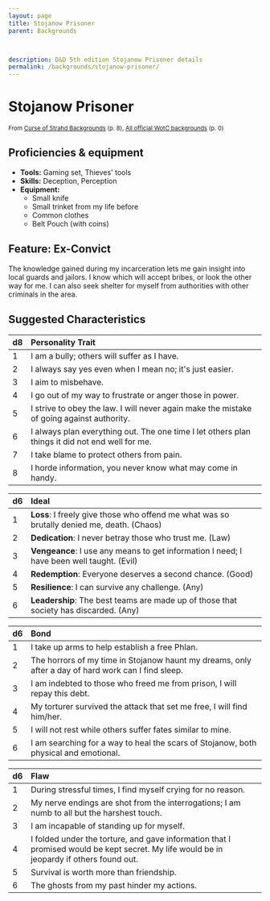 ```yaml
---
layout: page
title: Stojanow Prisoner
parent: Backgrounds



description: D&D 5th edition Stojanow Prisoner details
permalink: /backgrounds/stojanow-prisoner/
---
```

# Stojanow Prisoner

<small>From <a target="_blank" href="https://dndadventurersleague.org/wp-content/uploads/2016/06/Curse-of-Strahd-Backgrounds-v1.1.pdf">Curse of Strahd Backgrounds</a> (p. 8), <a target="_blank" href="https://flapkan.com/faq#What-is-the-source-All-official-WotC-backgrounds-and-how-does-it-work">All official WotC backgrounds</a> (p. 0)</small>


## Proficiencies & equipment

- **Tools:** Gaming set, Thieves' tools
- **Skills:** Deception, Perception
- **Equipment:** 
  - Small knife
  - Small trinket from my life before
  - Common clothes
  - Belt Pouch (with coins)

## Feature: Ex-Convict


The knowledge gained during my incarceration lets me gain insight into local guards and jailors. I know which will accept bribes, or look the other way for me. I can also seek shelter for myself from authorities with other criminals in the area.

## Suggested Characteristics


| d8 | Personality Trait |
|:----------------------------|:------------------|
| 1 | I am a bully; others will suffer as I have. |
| 2 | I always say yes even when I mean no; it's just easier. |
| 3 | I aim to misbehave. |
| 4 | I go out of my way to frustrate or anger those in power. |
| 5 | I strive to obey the law. I will never again make the mistake of going against authority. |
| 6 | I always plan everything out. The one time I let others plan things it did not end well for me. |
| 7 | I take blame to protect others from pain. |
| 8 | I horde information, you never know what may come in handy. |

| d6 | Ideal |
|:----------------------------|:------|
| 1 | **Loss**: I freely give those who offend me what was so brutally denied me, death. (Chaos) |
| 2 | **Dedication**: I never betray those who trust me. (Law) |
| 3 | **Vengeance**: I use any means to get information I need; I have been well taught. (Evil) |
| 4 | **Redemption**: Everyone deserves a second chance. (Good) |
| 5 | **Resilience**: I can survive any challenge. (Any) |
| 6 | **Leadership**: The best teams are made up of those that society has discarded. (Any) |

| d6 | Bond |
|:----------------------------|:------------------|
| 1 | I take up arms to help establish a free Phlan. |
| 2 | The horrors of my time in Stojanow haunt my dreams, only after a day of hard work can I find sleep. |
| 3 | I am indebted to those who freed me from prison, I will repay this debt. |
| 4 | My torturer survived the attack that set me free, I will find him/her. |
| 5 | I will not rest while others suffer fates similar to mine. |
| 6 | I am searching for a way to heal the scars of Stojanow, both physical and emotional. |

| d6 | Flaw |
|:----------------------------|:------------------|
| 1 | During stressful times, I find myself crying for no reason. |
| 2 | My nerve endings are shot from the interrogations; I am numb to all but the harshest touch. |
| 3 | I am incapable of standing up for myself. |
| 4 | I folded under the torture, and gave information that I promised would be kept secret. My life would be in jeopardy if others found out. |
| 5 | Survival is worth more than friendship. |
| 6 | The ghosts from my past hinder my actions. |